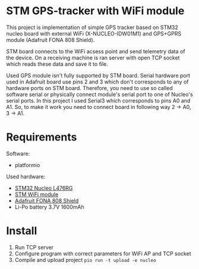 # STM GPS-tracker with WiFi module

This project is implementation of simple GPS tracker based on STM32 nucleo board
with external WiFi (X-NUCLEO-IDW01M1) and GPS+GPRS module (Adafruit FONA 808 
Shield).

STM board connects to the WiFi acsess point and send telemetry data of the
device. On a receiving machine is ran server with open TCP socket which reads
these data and save it to file. 

Used GPS module isn't fully supported by STM board. Serial hardware port used in
Adafruit board use pins 2 and 3 which don't corresponds to any of hardware ports
on STM board. Therefore, you need to use so called software serial or physically
connect module's serial port to one of Nucleo's serial ports. In this project I
used Serial3 which corresponds to pins A0 and A1. So, to make it work you need
to connect board in following way 2 -> A0, 3 -> A1.

# Requirements

Software:
* platformio

Used hardware:
* [STM32 Nucleo L476RG](http://www.st.com/en/evaluation-tools/nucleo-l476rg.html)
* [STM WiFi module](https://developer.mbed.org/components/X-NUCLEO-IDW01M1/)
* [Adafruit FONA 808 Shield](https://www.adafruit.com/product/2636)
* Li-Po battery 3.7V 1600mAh

# Install

1. Run TCP server
2. Configure program with correct parameters for WiFi AP and TCP socket
3. Compile and upload project `pio run -t upload -e nucleo`
